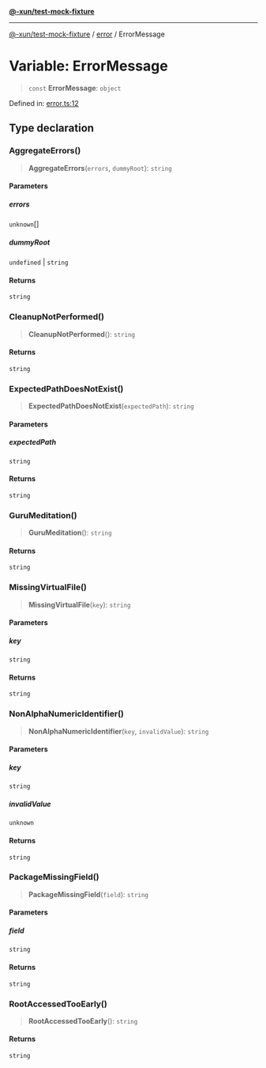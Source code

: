 [**@-xun/test-mock-fixture**](../../README.md)

***

[@-xun/test-mock-fixture](../../README.md) / [error](../README.md) / ErrorMessage

# Variable: ErrorMessage

> `const` **ErrorMessage**: `object`

Defined in: [error.ts:12](https://github.com/Xunnamius/test-utils/blob/31a76f0cd6821f5674299c745920b2ed3527f07b/packages/test-mock-fixture/src/error.ts#L12)

## Type declaration

### AggregateErrors()

> **AggregateErrors**(`errors`, `dummyRoot`): `string`

#### Parameters

##### errors

`unknown`[]

##### dummyRoot

`undefined` | `string`

#### Returns

`string`

### CleanupNotPerformed()

> **CleanupNotPerformed**(): `string`

#### Returns

`string`

### ExpectedPathDoesNotExist()

> **ExpectedPathDoesNotExist**(`expectedPath`): `string`

#### Parameters

##### expectedPath

`string`

#### Returns

`string`

### GuruMeditation()

> **GuruMeditation**(): `string`

#### Returns

`string`

### MissingVirtualFile()

> **MissingVirtualFile**(`key`): `string`

#### Parameters

##### key

`string`

#### Returns

`string`

### NonAlphaNumericIdentifier()

> **NonAlphaNumericIdentifier**(`key`, `invalidValue`): `string`

#### Parameters

##### key

`string`

##### invalidValue

`unknown`

#### Returns

`string`

### PackageMissingField()

> **PackageMissingField**(`field`): `string`

#### Parameters

##### field

`string`

#### Returns

`string`

### RootAccessedTooEarly()

> **RootAccessedTooEarly**(): `string`

#### Returns

`string`
